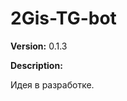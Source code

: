 # 2Gis-TG-bot
<!-- Let's rename \*oop-console-bot\* to \*2Gis-TG-bot\*. -->
**Version:** 0.1.3

**Description:**

Идея в разработке.